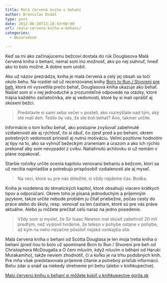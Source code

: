 ```yaml
---
title: Malá červená kniha o behaní
author: Branislav Dudáš
type: post
date: 2012-06-28T13:28:43+00:00
url: /mala-cervena-kniha-o-behani/
categories:
  - Nezaradené

---
```

Keď sa mi ako začínajúcemu bežcovi dostala do rúk Douglasova Malá červená kniha o behaní, nemal som inú možnosť, ako po nej siahnuť, hneď ako to bolo možné. A dobre som urobil.<!--more-->

Ako už názov prezrádza, kniha je malá červená a celý jej obsah sa točí okolo behu. Na rozdiel od už recenzovanej knihy <a title="Ako ubehať k smrti antilopu" href="http://www.blog.branislavdudas.com/2012/01/ako-ubehat-k-smrti-antilopu/" target="_blank">Born to Run / Stvorení pre beh</a>, ktorá mi vysvetlila prečo behať, Douglasova kniha ukazuje ako behať. Našiel som si v nej jednoduché a zrozumiteľné odpovede na otázky, ktoré trápia každého začiatočníka, ale aj vedomosti, ktoré by si mali oprášiť aj skúsení bežci.

> Predstavte si sami seba večer v posteli, ako rozmýšlate nad tým, aký ste mali deň. Tešilo by vás, že ste boli behať? Áno, takmer určite.

Informácie o tom koľko behať, ako postupne zvyšovať zabehnuté vzdialenosti ale aj rýchlosť, čo si obuť, čo zjesť pred a po behaní, okrem potrebných vedomostí priniesli aj nutnú motiváciu. Veľmi pozitívne hodnotím aj tipy na to, ako sa vyhnúť bežeckým zraneniam a úrazom a ako ich rýchlo prekonať aby som nevypadol z cviku. Natiahnutú achilovku si už nemám v pláne zopakovať.

Staršie ročníky určite ocenia kapitolu venovanú behaniu a bežcom, ktorí sa už necítia najmladšie a potrebujú prispôsobiť vzdialenosti ale aj myseľ.

> Na veci, ktoré su pre nás dôležité, si vždy nájdeme čas. Bodka.

Kniha je rozdelená do tématických kapitol, ktoré obsahujú viacero krátkych tipov a odporúčaní. Okrem toho je písaná jednoduchým a príjemným jazykom, takze určite nebude problém ju čítať priebežne, počas cesty do práce alebo do školy, resp. venovať sa len častiam, ktoré sú pre vás práve aktuálne. Alebo ju môžete prečítať celú naraz na jedno posedenie.

> Vždy som si myslel, že Sir Isaac Newton mal skúsiť zabehnúť 20 míl predtým, než vyslovil tvrdenie, že teleso v pohybe ostane v pohybe, až kým na neho nezačne pôsobiť nejaká vonkajšia sila.

Malá červená kniha o behaní od Scotta Douglasa je len moja tretia kniha o behaní (pred ňou to bolo už spomínané Born to Run / Stvorení pre beh od Christophera McDougalla a O čem mluvím, když mluvím o běhání od Haruki Murakamiho), takže neviem zhodnotiť, či a koľko je na trhu podobných kníh. Pre mňa však predstavovala príjemné čítanie a potrebný prísľub informácií. Behu zdar a snáď sa niekedy stretneme pri behu (alebo v kníhkupectve).

<a title="Malá červená kniha o behaní" href="http://www.gorila.sk/product/394472" target="_blank">Malú červenú knihu o behaní si môžete kúpiť v kníhkupectve gorila.sk</a>